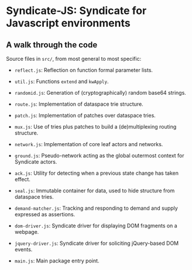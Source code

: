 # Syndicate-JS: Syndicate for Javascript environments

## A walk through the code

Source files in `src/`, from most general to most specific:

 - `reflect.js`: Reflection on function formal parameter lists.
 - `util.js`: Functions `extend` and `kwApply`.
 - `randomid.js`: Generation of (cryptographically) random base64 strings.

 - `route.js`: Implementation of dataspace trie structure.
 - `patch.js`: Implementation of patches over dataspace tries.
 - `mux.js`: Use of tries plus patches to build a (de)multiplexing routing structure.
 - `network.js`: Implementation of core leaf actors and networks.
 - `ground.js`: Pseudo-network acting as the global outermost context for Syndicate actors.

 - `ack.js`: Utility for detecting when a previous state change has taken effect.
 - `seal.js`: Immutable container for data, used to hide structure from dataspace tries.

 - `demand-matcher.js`: Tracking and responding to demand and supply expressed as assertions.
 - `dom-driver.js`: Syndicate driver for displaying DOM fragments on a webpage.
 - `jquery-driver.js`: Syndicate driver for soliciting jQuery-based DOM events.

 - `main.js`: Main package entry point.
